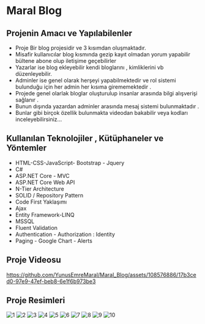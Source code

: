 # Maral Blog 

## Projenin Amacı ve Yapılabilenler
- Proje Bir blog projesidir ve  3 kısımdan oluşmaktadır.
- Misafir kullanıcılar blog kısmında gezip kayıt olmadan yorum yapabilir bültene abone olup iletişime geçebilirler
- Yazarlar ise  blog ekleyebilir   kendi bloglarını , kimliklerini vb  düzenleyebilir.
- Adminler  ise  genel olarak herşeyi yapabilmektedir ve rol sistemi bulunduğu için her admin her kısıma girememektedir .
- Projede  genel olarlak bloglar oluşturulup  insanlar arasında bilgi alışverişi sağlanır .
- Bunun dışında yazardan adminler arasında mesaj sistemi bulunmaktadır .
- Bunlar gibi birçok özellik bulunmakta videodan bakabilir veya kodları inceleyebilirsiniz...


## Kullanılan Teknolojiler , Kütüphaneler ve Yöntemler
- HTML-CSS-JavaScript- Bootstrap - Jquery
- C#
- ASP.NET Core - MVC
- ASP.NET Core Web API
- N-Tier Architecture
- SOLID  / Repository Pattern
- Code First Yaklaşımı
- Ajax
- Entity Framework-LINQ
- MSSQL
- Fluent Validation
- Authentication - Authorization : Identity
- Paging - Google Chart - Alerts
  
## Proje Videosu

https://github.com/YunusEmreMaral/Maral_Blog/assets/108576886/17b3ced0-97e9-47ef-beb8-6e1f6b973be3

## Proje Resimleri

![1](https://github.com/YunusEmreMaral/Maral_Blog/assets/108576886/33a4b36d-f64b-476e-8dbf-602b40485a4a)
![2](https://github.com/YunusEmreMaral/Maral_Blog/assets/108576886/cd367f81-7ab3-46ac-8489-dc846034660c)
![3](https://github.com/YunusEmreMaral/Maral_Blog/assets/108576886/0defcb57-474d-440f-97e9-782cc838217c)
![4](https://github.com/YunusEmreMaral/Maral_Blog/assets/108576886/172682fd-a621-4d01-a8b0-16b9ef1c445d)
![5](https://github.com/YunusEmreMaral/Maral_Blog/assets/108576886/84d5555b-4970-4d18-b8f3-5e2476b75cc6)
![6](https://github.com/YunusEmreMaral/Maral_Blog/assets/108576886/e4de6f65-64b8-4451-83bb-7c06e56038a1)
![7](https://github.com/YunusEmreMaral/Maral_Blog/assets/108576886/e46c7774-af33-41d4-8f54-9922a89869f5)
![8](https://github.com/YunusEmreMaral/Maral_Blog/assets/108576886/d19996bc-1d0c-4df4-b911-0b4a0fed680b)
![9](https://github.com/YunusEmreMaral/Maral_Blog/assets/108576886/fa9d1ed3-c24c-474c-acfe-f421a88b202f)
![10](https://github.com/YunusEmreMaral/Maral_Blog/assets/108576886/43987bc4-7e14-4471-8129-d466da5ef8f5)




